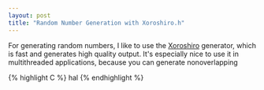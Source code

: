 ```yaml
---
layout: post
title: "Random Number Generation with Xoroshiro.h"
---
```


For generating random numbers, I like to use the [Xoroshiro](http://xoshiro.di.unimi.it) generator, which is fast and generates high quality output. It's especially nice to use it in multithreaded applications, because you can generate nonoverlapping 


{% highlight C %}
hal
{% endhighlight %}


